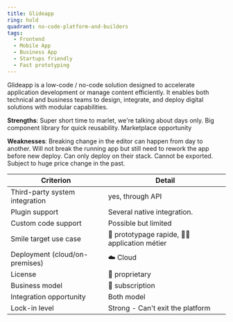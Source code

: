 ```yaml
---
title: Glideapp
ring: hold
quadrant: no-code-platform-and-builders
tags:
  - Frontend
  - Mobile App
  - Business App
  - Startups friendly
  - Fast prototyping
---
```


Glideapp is a low-code / no-code solution designed to accelerate application development or manage content efficiently. It enables both technical and business teams to design, integrate, and deploy digital solutions with modular capabilities.

**Strengths**: Super short time to marlet, we're talking about days only. Big component library for quick reusability. Marketplace opportunity

**Weaknesses**: Breaking change in the editor can happen from day to another. Will not break the running app but still need to rework the app before new deploy. Can only deploy on their stack. Cannot be exported. Subject to huge price change in the past.

| Criterion | Detail |
|----------|--------|
| Third-party system integration | yes, through API |
| Plugin support | Several native integration. |
| Custom code support | Possible but limited |
| Smile target use case | 👷 prototypage rapide, 🧑‍💻 application métier |
| Deployment (cloud/on-premises) | ☁️ Cloud |
| License | 🔐 proprietary |
| Business model | 🔁 subscription |
| Integration opportunity | Both model |
| Lock-in level | Strong - Can't exit the platform |
